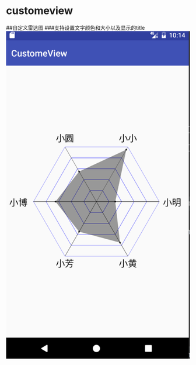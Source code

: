 # customeview
##自定义雷达图
###支持设置文字颜色和大小以及显示的title
![](https://github.com/hjmJhon/customeview/raw/master/Screenshots/QQ20161231-221420@2x.png)